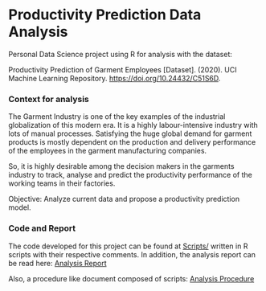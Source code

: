 # Productivity Prediction Data Analysis

Personal Data Science project using R for analysis with the dataset:

Productivity Prediction of Garment Employees [Dataset]. (2020). UCI Machine
Learning Repository. <https://doi.org/10.24432/C51S6D>.

### Context for analysis

The Garment Industry is one of the key examples of the industrial globalization
of this modern era. It is a highly labour-intensive industry with lots of
manual processes. Satisfying the huge global demand for garment products is
mostly dependent on the production and delivery performance of the employees in
the garment manufacturing companies.

So, it is highly desirable among the decision makers in the garments industry
to track, analyse and predict the productivity performance of the working teams
in their factories.

Objective: Analyze current data and propose a productivity prediction model.

### Code and Report

The code developed for this project can be found at [Scripts/](scripts/) written in R scripts with their respective comments. In addition, the analysis report can be read here:
[Analysis Report](notebooks/00_Report.md)

Also, a procedure like document composed of scripts:
[Analysis Procedure](notebooks/01_Procedure.md)